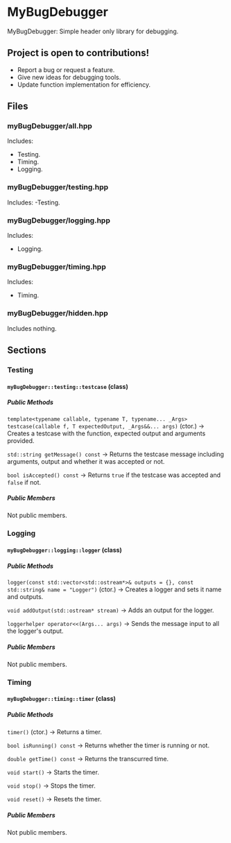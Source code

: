 # MyBugDebugger
MyBugDebugger: Simple header only library for debugging.

## Project is open to contributions!

- Report a bug or request a feature.
- Give new ideas for debugging tools.
- Update function implementation for efficiency.

## Files

### myBugDebugger/all.hpp

Includes:
- Testing.
- Timing.
- Logging.

### myBugDebugger/testing.hpp

Includes:
-Testing.

### myBugDebugger/logging.hpp

Includes:
- Logging.

### myBugDebugger/timing.hpp

Includes:
- Timing.

### myBugDebugger/hidden.hpp

Includes nothing.

## Sections
### Testing
#### `myBugDebugger::testing::testcase` (class)

##### Public Methods
`template<typename callable, typename T, typename... _Args> testcase(callable f, T expectedOutput, _Args&&... args)` (ctor.) -> Creates a testcase with the function, expected output and arguments provided.

`std::string getMessage() const` -> Returns the testcase message including arguments, output and whether it was accepted or not.

`bool isAccepted() const` -> Returns `true` if the testcase was accepted and `false` if not.

##### Public Members

Not public members.

### Logging
#### `myBugDebugger::logging::logger` (class)

##### Public Methods

`logger(const std::vector<std::ostream*>& outputs = {}, const std::string& name = "Logger")` (ctor.) -> Creates a logger and sets it name and outputs.

`void addOutput(std::ostream* stream)` -> Adds an output for the logger.

`loggerhelper operator<<(Args... args)` -> Sends the message input to all the logger's output.

##### Public Members

Not public members.

### Timing
#### `myBugDebugger::timing::timer` (class)

##### Public Methods

`timer()` (ctor.) -> Returns a timer.

`bool isRunning() const` -> Returns whether the timer is running or not.

`double getTime() const` -> Returns the transcurred time.

`void start()` -> Starts the timer.

`void stop()` -> Stops the timer.

`void reset()` -> Resets the timer.

##### Public Members

Not public members.
